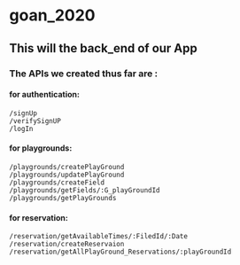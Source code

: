 # goan_2020
## This will the back_end of our App
### The APIs we created thus far are :
  #### for authentication:
    /signUp
    /verifySignUP
    /logIn
  #### for playgrounds:
    /playgrounds/createPlayGround
    /playgrounds/updatePlayGround
    /playgrounds/createField
    /playgrounds/getFields/:G_playGroundId
    /playgrounds/getPlayGrounds
  #### for reservation:
    /reservation/getAvailableTimes/:FiledId/:Date
    /reservation/createReservaion
    /reservation/getAllPlayGround_Reservations/:playGroundId
    
